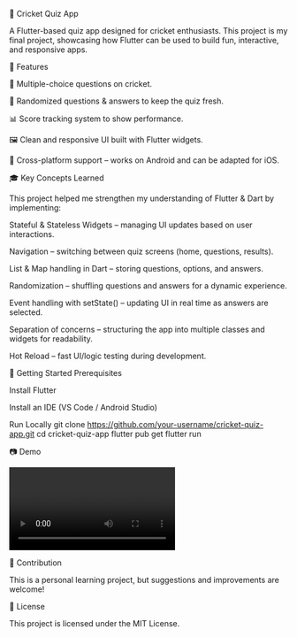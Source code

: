🏏 Cricket Quiz App

A Flutter-based quiz app designed for cricket enthusiasts. This project is my final project, showcasing how Flutter can be used to build fun, interactive, and responsive apps.

📌 Features

🎯 Multiple-choice questions on cricket.

🔀 Randomized questions & answers to keep the quiz fresh.

📊 Score tracking system to show performance.

🖼️ Clean and responsive UI built with Flutter widgets.

📱 Cross-platform support – works on Android and can be adapted for iOS.

🎓 Key Concepts Learned

This project helped me strengthen my understanding of Flutter & Dart by implementing:

Stateful & Stateless Widgets – managing UI updates based on user interactions.

Navigation – switching between quiz screens (home, questions, results).

List & Map handling in Dart – storing questions, options, and answers.

Randomization – shuffling questions and answers for a dynamic experience.

Event handling with setState() – updating UI in real time as answers are selected.

Separation of concerns – structuring the app into multiple classes and widgets for readability.

Hot Reload – fast UI/logic testing during development.

🚀 Getting Started
Prerequisites

Install Flutter

Install an IDE (VS Code / Android Studio)

Run Locally
git clone https://github.com/your-username/cricket-quiz-app.git
cd cricket-quiz-app
flutter pub get
flutter run

📷 Demo

![App Demo](assets/demo.mp4)

🤝 Contribution

This is a personal learning project, but suggestions and improvements are welcome!

📜 License

This project is licensed under the MIT License.

